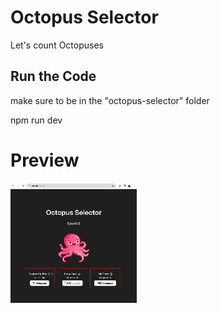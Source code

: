 # Octopus Selector

Let's count Octopuses

## Run the Code

make sure to be in the "octopus-selector" folder

npm run dev 

# Preview
![](https://github.com/NTejeda/OctopusSelector/blob/main/octopus-selector/octopus-selector.gif)
